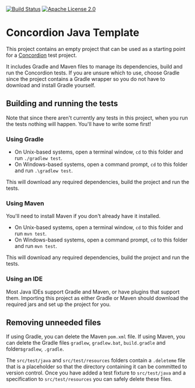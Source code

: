 [![Build Status](https://img.shields.io/travis/concordion/concordion-template-java.svg)](https://travis-ci.org/concordion/concordion-template-java)
[![Apache License 2.0](https://img.shields.io/badge/license-Apache%202.0-blue.svg)](http://www.apache.org/licenses/LICENSE-2.0.html)


# Concordion Java Template

This project contains an empty project that can be used as a starting point for a [Concordion](http://concordion.org)  test project.

It includes Gradle and Maven files to manage its dependencies, build and run the Concordion tests. If you are unsure which to use, choose Gradle since the project contains a Gradle wrapper so you do not have to download and install Gradle yourself.

## Building and running the tests

Note that since there aren't currently any tests in this project, when you run the tests nothing will happen. You'll have to write some first!

### Using Gradle

* On Unix-based systems, open a terminal window, `cd` to this folder and run `./gradlew test`. 
* On Windows-based systems, open a command prompt, `cd` to this folder and run `.\gradlew test`. 

This will download any required dependencies, build the project and run the tests. 

### Using Maven

You'll need to install Maven if you don't already have it installed.

* On Unix-based systems, open a terminal window, `cd` to this folder and run `mvn test`. 
* On Windows-based systems, open a command prompt, `cd` to this folder and run `mvn test`. 

This will download any required dependencies, build the project and run the tests.

### Using an IDE

Most Java IDEs support Gradle and Maven, or have plugins that support them. Importing this project as either Gradle or Maven should download the required jars and set up the project for you.

## Removing unneeded files

If using Gradle, you can delete the Maven `pom.xml` file.
If using Maven, you can delete the Gradle files `gradlew`, `gradlew.bat`, `build.gradle` and folders`gradlew`, `.gradle`.

The `src/test/java` and `src/test/resources` folders contain a `.deleteme` file that is a placeholder so that the directory containing it can be committed to version control. Once you have added a test fixture to `src/test/java` and a specification to `src/test/resources` you can safely delete these files.

